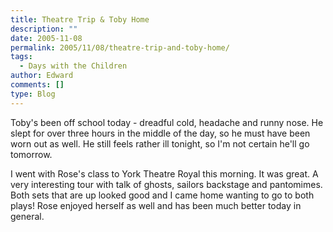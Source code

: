 ```yaml
---
title: Theatre Trip & Toby Home
description: ""
date: 2005-11-08
permalink: 2005/11/08/theatre-trip-and-toby-home/
tags:
  - Days with the Children
author: Edward
comments: []
type: Blog
---
```


Toby\'s been off school today - dreadful cold, headache and runny nose.
He slept for over three hours in the middle of the day, so he must have
been worn out as well. He still feels rather ill tonight, so I\'m not
certain he\'ll go tomorrow.

I went with Rose\'s class to York Theatre Royal this morning. It was
great. A very interesting tour with talk of ghosts, sailors backstage
and pantomimes. Both sets that are up looked good and I came home
wanting to go to both plays! Rose enjoyed herself as well and has been
much better today in general.

